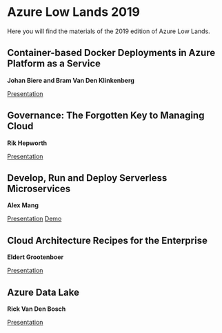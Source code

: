 # Azure Low Lands 2019

Here you will find the materials of the 2019 edition of Azure Low Lands.

## Container-based Docker Deployments in Azure Platform as a Service
**Johan Biere and Bram Van Den Klinkenberg**

[Presentation](https://github.com/AzureLowLands/2019/blob/master/Session-containers-Bram-Johan.pptx)
 
## Governance: The Forgotten Key to Managing Cloud
**Rik Hepworth**

[Presentation](https://github.com/rikhepworth/Presentations/blob/master/Azure%20Low%20Lands%20Governance.pptx)
 
## Develop, Run and Deploy Serverless Microservices
**Alex Mang**

[Presentation](https://github.com/AzureLowLands/2019/blob/master/AMang%20-%20Develop%5EJ%20Run%20and%20Deploy%20Serverless%20Microservices%20public.pptx)
[Demo](https://github.com/amang2205/Demos/tree/master/DemoServiceFabricMesh )

## Cloud Architecture Recipes for the Enterprise
**Eldert Grootenboer**

[Presentation](https://github.com/AzureLowLands/2019/blob/master/Cloud%20architecture%20recipes%20for%20the%20Enterprise%20-%20Azure%20Low%20Lands.pptx)
 
## Azure Data Lake
**Rick Van Den Bosch**

[Presentation](https://github.com/AzureLowLands/2019/blob/master/An%20intro%20to%20Azure%20Data%20Lake.pptx)
